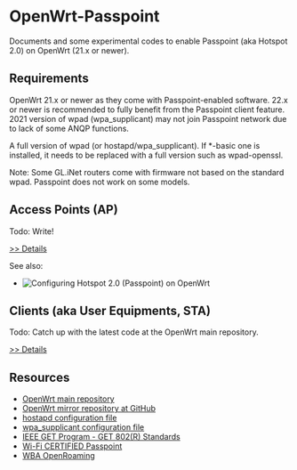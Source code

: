 # OpenWrt-Passpoint

Documents and some experimental codes to enable Passpoint (aka Hotspot 2.0) on OpenWrt (21.x or newer).

## Requirements

OpenWrt 21.x or newer as they come with Passpoint-enabled software. 22.x or newer is recommended to fully benefit from the Passpoint client feature. 2021 version of wpad (wpa_supplicant) may not join Passpoint network due to lack of some ANQP functions.

A full version of wpad (or hostapd/wpa_supplicant). If *-basic one is installed, it needs to be replaced with a full version such as wpad-openssl.

Note: Some GL.iNet routers come with firmware not based on the standard wpad. Passpoint does not work on some models.


## Access Points (AP)

Todo:
Write!

[>> Details](ap/README.md)

See also:
- ![Configuring Hotspot 2.0 (Passpoint) on OpenWrt](https://hgot07.hatenablog.com/entry/2022/03/21/231715)


## Clients (aka User Equipments, STA)

Todo:
Catch up with the latest code at the OpenWrt main repository.

[>> Details](sta/README.md)

## Resources
- [OpenWrt main repository](https://git.openwrt.org/openwrt/openwrt.git)
- [OpenWrt mirror repository at GitHub](https://github.com/openwrt/openwrt)
- [hostapd configuration file](https://w1.fi/cgit/hostap/plain/hostapd/hostapd.conf)
- [wpa_supplicant configuration file](https://w1.fi/cgit/hostap/plain/wpa_supplicant/wpa_supplicant.conf)
- [IEEE GET Program - GET 802(R) Standards](https://ieeexplore.ieee.org/browse/standards/get-program/page/series?id=68)
- [Wi-Fi CERTIFIED Passpoint](https://www.wi-fi.org/discover-wi-fi/passpoint)
- [WBA OpenRoaming](https://wballiance.com/openroaming/)
